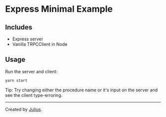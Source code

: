 # Express Minimal Example

## Includes

- Express server
- Vanilla TRPCClient in Node

## Usage

Run the server and client:

```bash
yarn start
```

Tip: Try changing either the procedure name or it's input on the server and see the client type-erroring.

---

Created by [Julius](https://github.com/juliusmarminge).
